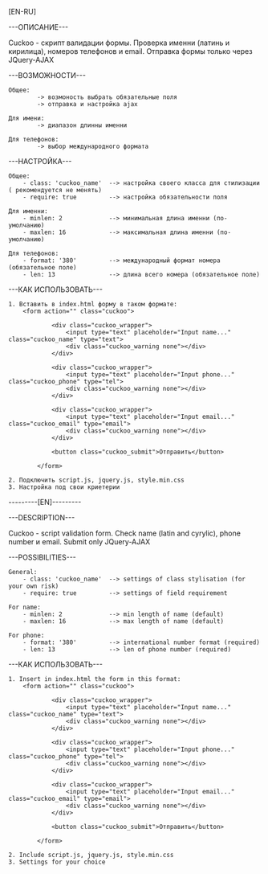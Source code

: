 [EN-RU]

---ОПИСАНИЕ---

Cuckoo - скрипт валидации формы. Проверка именни (латинь и кирилица), номеров телефонов и email. Отправка формы только через JQuery-AJAX

---ВОЗМОЖНОСТИ---

    Общее:
            -> возмоность выбрать обязательные поля
            -> отправка и настройка ajax 

    Для имени:
            -> диапазон длинны именни

    Для телефонов:
            -> выбор международного формата
    

---НАСТРОЙКА---

    Общее: 
        - сlass: 'cuckoo_name'  --> настройка своего класса для стилизации ( рекомендуется не менять)
        - require: true         --> настройка обязательности поля

    Для именни:
        - minlen: 2             --> минимальная длина именни (по-умолчанию)
        - maxlen: 16            --> максимальная длина именни (по-умолчанию)

    Для телефонов:
        - format: '380'         --> международный формат номера (обязательное поле)
        - len: 13               --> длина всего номера (обязательное поле)
            
---КАК ИСПОЛЬЗОВАТЬ---

    1. Вставить в index.html форму в таком формате:
        <form action="" class="cuckoo">

                <div class="cuckoo_wrapper">
                    <input type="text" placeholder="Input name..." class="cuckoo_name" type="text"> 
                    <div class="cuckoo_warning none"></div>
                </div>

                <div class="cuckoo_wrapper">
                    <input type="text" placeholder="Input phone..." class="cuckoo_phone" type="tel">
                    <div class="cuckoo_warning none"></div>
                </div>

                <div class="cuckoo_wrapper">
                    <input type="text" placeholder="Input email..." class="cuckoo_email" type="email">
                    <div class="cuckoo_warning none"></div>
                </div>

                <button class="cuckoo_submit">Отправить</button>
            
            </form>

    2. Подключить script.js, jquery.js, style.min.css 
    3. Настройка под свои криетерии


---------[EN]---------

---DESCRIPTION---

Cuckoo - script validation form. Check name (latin and cyrylic), phone number и email. Submit only JQuery-AJAX

---POSSIBILITIES---

    General: 
        - сlass: 'cuckoo_name'  --> settings of class stylisation (for your own risk)
        - require: true         --> settings of field requirement

    For name: 
        - minlen: 2             --> min length of name (default)
        - maxlen: 16            --> max length of name (default)

    For phone:
        - format: '380'         --> international number format (required)
        - len: 13               --> len of phone number (required)

---КАК ИСПОЛЬЗОВАТЬ---

    1. Insert in index.html the form in this format:
        <form action="" class="cuckoo">

                <div class="cuckoo_wrapper">
                    <input type="text" placeholder="Input name..." class="cuckoo_name" type="text"> 
                    <div class="cuckoo_warning none"></div>
                </div>

                <div class="cuckoo_wrapper">
                    <input type="text" placeholder="Input phone..." class="cuckoo_phone" type="tel">
                    <div class="cuckoo_warning none"></div>
                </div>

                <div class="cuckoo_wrapper">
                    <input type="text" placeholder="Input email..." class="cuckoo_email" type="email">
                    <div class="cuckoo_warning none"></div>
                </div>

                <button class="cuckoo_submit">Отправить</button>
            
            </form>

    2. Include script.js, jquery.js, style.min.css 
    3. Settings for your choice